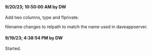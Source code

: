 #### 9/20/23; 10:50:00 AM by DW

Add two columns, type and flprivate.

filename changes to relpath to match the name used in daveappserver.

#### 9/19/23; 4:38:54 PM by DW

Started.

